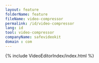 ```yaml
---
layout: feature
folderName: feature
fileName: video-compressor
permalink: /id/video-compressor
lang: id
tool: video-compressor
companyName: safevideokit
domain : com
---
```


{% include VideoEditorIndex/index.html %}

   